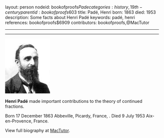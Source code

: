 layout: person
nodeid: bookofproofs$Pade
categories: history,19th-century
parentid: bookofproofs$603
title: Padé, Henri
born: 1863
died: 1953
description: Some facts about Henri Padé
keywords: padé, henri
references: bookofproofs$6909
contributors: bookofproofs,@MacTutor

---


---

![Pade.jpg](https://github.com/bookofproofs/bookofproofs.github.io/blob/main/_sources/_assets/images/portraits/Pade.jpg?raw=true)

**Henri Padé** made important contributions to the theory of continued fractions.

Born 17 December 1863 Abbeville, Picardy, France, . Died 9 July 1953 Aix-en-Provence, France.


View full biography at [MacTutor](https://mathshistory.st-andrews.ac.uk/Biographies/Pade/).
